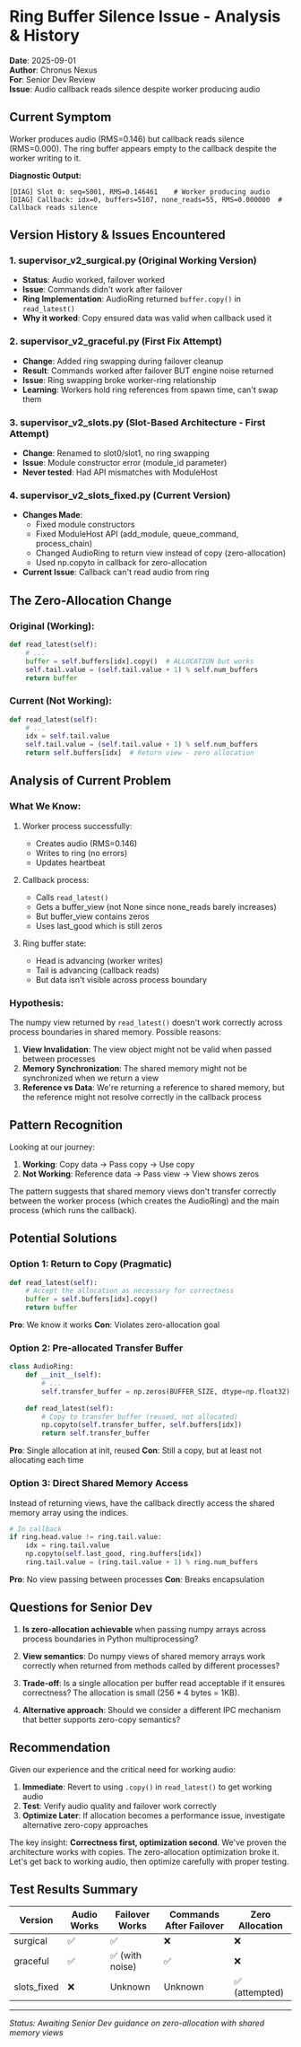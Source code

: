 # Ring Buffer Silence Issue - Analysis & History

**Date**: 2025-09-01  
**Author**: Chronus Nexus  
**For**: Senior Dev Review  
**Issue**: Audio callback reads silence despite worker producing audio

## Current Symptom

Worker produces audio (RMS=0.146) but callback reads silence (RMS=0.000). The ring buffer appears empty to the callback despite the worker writing to it.

**Diagnostic Output:**
```
[DIAG] Slot 0: seq=5001, RMS=0.146461    # Worker producing audio
[DIAG] Callback: idx=0, buffers=5107, none_reads=55, RMS=0.000000  # Callback reads silence
```

## Version History & Issues Encountered

### 1. supervisor_v2_surgical.py (Original Working Version)
- **Status**: Audio worked, failover worked
- **Issue**: Commands didn't work after failover
- **Ring Implementation**: AudioRing returned `buffer.copy()` in `read_latest()`
- **Why it worked**: Copy ensured data was valid when callback used it

### 2. supervisor_v2_graceful.py (First Fix Attempt)
- **Change**: Added ring swapping during failover cleanup
- **Result**: Commands worked after failover BUT engine noise returned
- **Issue**: Ring swapping broke worker-ring relationship
- **Learning**: Workers hold ring references from spawn time, can't swap them

### 3. supervisor_v2_slots.py (Slot-Based Architecture - First Attempt)
- **Change**: Renamed to slot0/slot1, no ring swapping
- **Issue**: Module constructor error (module_id parameter)
- **Never tested**: Had API mismatches with ModuleHost

### 4. supervisor_v2_slots_fixed.py (Current Version)
- **Changes Made**:
  - Fixed module constructors
  - Fixed ModuleHost API (add_module, queue_command, process_chain)
  - Changed AudioRing to return view instead of copy (zero-allocation)
  - Used np.copyto in callback for zero-allocation
- **Current Issue**: Callback can't read audio from ring

## The Zero-Allocation Change

### Original (Working):
```python
def read_latest(self):
    # ...
    buffer = self.buffers[idx].copy()  # ALLOCATION but works
    self.tail.value = (self.tail.value + 1) % self.num_buffers
    return buffer
```

### Current (Not Working):
```python
def read_latest(self):
    # ...
    idx = self.tail.value
    self.tail.value = (self.tail.value + 1) % self.num_buffers
    return self.buffers[idx]  # Return view - zero allocation
```

## Analysis of Current Problem

### What We Know:
1. Worker process successfully:
   - Creates audio (RMS=0.146)
   - Writes to ring (no errors)
   - Updates heartbeat

2. Callback process:
   - Calls `read_latest()` 
   - Gets a buffer_view (not None since none_reads barely increases)
   - But buffer_view contains zeros
   - Uses last_good which is still zeros

3. Ring buffer state:
   - Head is advancing (worker writes)
   - Tail is advancing (callback reads)
   - But data isn't visible across process boundary

### Hypothesis:

The numpy view returned by `read_latest()` doesn't work correctly across process boundaries in shared memory. Possible reasons:

1. **View Invalidation**: The view object might not be valid when passed between processes
2. **Memory Synchronization**: The shared memory might not be synchronized when we return a view
3. **Reference vs Data**: We're returning a reference to shared memory, but the reference might not resolve correctly in the callback process

## Pattern Recognition

Looking at our journey:
1. **Working**: Copy data → Pass copy → Use copy
2. **Not Working**: Reference data → Pass view → View shows zeros

The pattern suggests that shared memory views don't transfer correctly between the worker process (which creates the AudioRing) and the main process (which runs the callback).

## Potential Solutions

### Option 1: Return to Copy (Pragmatic)
```python
def read_latest(self):
    # Accept the allocation as necessary for correctness
    buffer = self.buffers[idx].copy()
    return buffer
```
**Pro**: We know it works
**Con**: Violates zero-allocation goal

### Option 2: Pre-allocated Transfer Buffer
```python
class AudioRing:
    def __init__(self):
        # ...
        self.transfer_buffer = np.zeros(BUFFER_SIZE, dtype=np.float32)
    
    def read_latest(self):
        # Copy to transfer buffer (reused, not allocated)
        np.copyto(self.transfer_buffer, self.buffers[idx])
        return self.transfer_buffer
```
**Pro**: Single allocation at init, reused
**Con**: Still a copy, but at least not allocating each time

### Option 3: Direct Shared Memory Access
Instead of returning views, have the callback directly access the shared memory array using the indices.
```python
# In callback
if ring.head.value != ring.tail.value:
    idx = ring.tail.value
    np.copyto(self.last_good, ring.buffers[idx])
    ring.tail.value = (ring.tail.value + 1) % ring.num_buffers
```
**Pro**: No view passing between processes
**Con**: Breaks encapsulation

## Questions for Senior Dev

1. **Is zero-allocation achievable** when passing numpy arrays across process boundaries in Python multiprocessing?

2. **View semantics**: Do numpy views of shared memory arrays work correctly when returned from methods called by different processes?

3. **Trade-off**: Is a single allocation per buffer read acceptable if it ensures correctness? The allocation is small (256 * 4 bytes = 1KB).

4. **Alternative approach**: Should we consider a different IPC mechanism that better supports zero-copy semantics?

## Recommendation

Given our experience and the critical need for working audio:

1. **Immediate**: Revert to using `.copy()` in `read_latest()` to get working audio
2. **Test**: Verify audio quality and failover work correctly
3. **Optimize Later**: If allocation becomes a performance issue, investigate alternative zero-copy approaches

The key insight: **Correctness first, optimization second**. We've proven the architecture works with copies. The zero-allocation optimization broke it. Let's get back to working audio, then optimize carefully with proper testing.

## Test Results Summary

| Version | Audio Works | Failover Works | Commands After Failover | Zero Allocation |
|---------|------------|----------------|------------------------|-----------------|
| surgical | ✅ | ✅ | ❌ | ❌ |
| graceful | ✅ | ✅ (with noise) | ✅ | ❌ |
| slots_fixed | ❌ | Unknown | Unknown | ✅ (attempted) |

---
*Status: Awaiting Senior Dev guidance on zero-allocation with shared memory views*